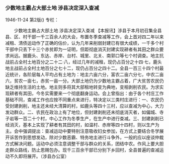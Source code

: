 ### 少数地主霸占大部土地  涉县决定深入查减

1946-11-24
第2版()
专栏：

　　少数地主霸占大部土地
    涉县决定深入查减
    【本报讯】涉县于本月初召集全县县、区、村干部一千三百余人的大会，布置冬季查减等工作，会上首对四二年以来减租、清债运动作了正确的估价，认为几年来削弱封建已有很大成绩，一千多个村干部中只丢下十三个赤贫即为一证明，但距彻底消灭封建实现耕者有其田之群众要求尚远。据鹿头、东达、赤岸、台村、城里、北关、南郭口等七个村调查。地主抗战前占全村土地百分之二十二·八，经过几年的减租，现仍占百分之十四·七，鹿头地主战前占全村土地百分之七十二，现仍占百分之四十二。全县一百三十四个村最近统计，各阶层每人平均占有土地为：地主六亩六分，富农二亩六分七，中农二亩六，贫农一亩七，赤贫一亩一分。大部土地仍为少数地主霸占着，广大贫苦农民仍缺乏维持生活的土地。地主则多将其大部租地转变为典地，变相剥削农民。为求实现耕者有其田，今冬实需要来一个彻底翻身运动。会上曾指出：由于各个村庄工作基础不同，查减工作也应按不同重点来进行，特决定以三类村庄进行：一、农民仍受封建剥削，地主还未经大清算的村，如鹿头等四十三村，应以查减为中心，大力发动群众。二、农民在政治上有了地位，但封建剥削还未彻底消灭者，如偏城、寺子岩等一百二十个村，中心工作为冬季生产，在生产中进行查减。三、封建剥削已经消灭，基本上实现了耕者有其田的村，如温村、赤岸等四十四村，则以生产为主。会中强调提出：查减运动中要特别注意吸收妇女参加，在方式上要结合冬学展开诉苦作到思想发动，除对少数恶霸、特务地主进行斗争外，一般的应以座谈仲裁方式解决问题。运动中必须注意调整干部与群众的关系，团结中农。作风上要大胆走群众路线，防止恩赐包办。现千三百余干部已分别下乡回村，全县普遍的查减运动不久即将展开。（涉县办公室）

